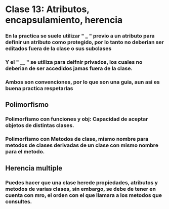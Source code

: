 # Clase 13: Atributos, encapsulamiento, herencia
### En la practica se suele utilizar \" _ \" previo a un atributo para definir un atributo como protegido, por lo tanto no deberian ser editados fuera de la clase o sus subclases
### Y el \" __ \" se utiliza para deifnir privados, los cuales no deberian de ser accedidos jamas fuera de la clase.
### Ambos son convenciones, por lo que son una guia, aun asi es buena practica respetarlas
## Polimorfismo
### Polimorfismo con funciones y obj: Capacidad de aceptar objetos de distintas clases.
### Polimorfismo con Metodos de clase, mismo nombre para metodos de clases derivadas de un clase con mismo nombre para el metodo.
## Herencia multiple
### Puedes hacer que una clase herede propiedades, atributos y metodos de varias clases, sin embargo, se debe de tener en cuenta con mro, el orden con el que llamara a los metodos que consultes.
